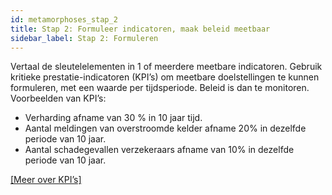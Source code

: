 ```yaml
---
id: metamorphoses_stap_2
title: Stap 2: Formuleer indicatoren, maak beleid meetbaar
sidebar_label: Stap 2: Formuleren
---
```


Vertaal de sleutelelementen in 1 of meerdere meetbare indicatoren. 
Gebruik kritieke prestatie-indicatoren (KPI’s) om meetbare doelstellingen te kunnen formuleren, met een waarde per tijdsperiode. Beleid is dan te monitoren.
Voorbeelden van KPI’s:

+ Verharding afname van 30 % in 10 jaar tijd.
+ Aantal meldingen van overstroomde kelder afname 20% in dezelfde periode van 10 jaar.
+ Aantal schadegevallen verzekeraars afname van 10% in dezelfde periode van 10 jaar.

[[Meer over KPI’s]](Verdieping/metamorphoses_KPI)